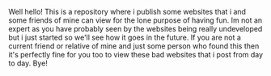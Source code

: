 Well hello!
This is a repository where i publish some websites that i and some friends of mine can view for the lone purpose of having fun.
Im not an expert as you have probably seen by the websites being really undeveloped but i just started so we'll see how it goes in the future.
If you are not a current friend or relative of mine and just some person who found this then it's perfectly fine for you too to view these bad websites that i post from day to day.
Bye!
